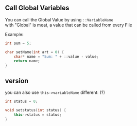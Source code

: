 ## Call Global Variables

You can call the Global Value by using `::VariableName`<br>
with "Global" is meat, a value that can be called from every File

Example:
```c++
int sum = 5;

char setName(int art = 0) {
	char* name = "Sum: " + ::value - value;
	return name;
}
```

## version
you can also use `this->variableName`
different: (?)

```c++
int status = 0;

void setstatus(int status) {
	this->status = status;
}
```